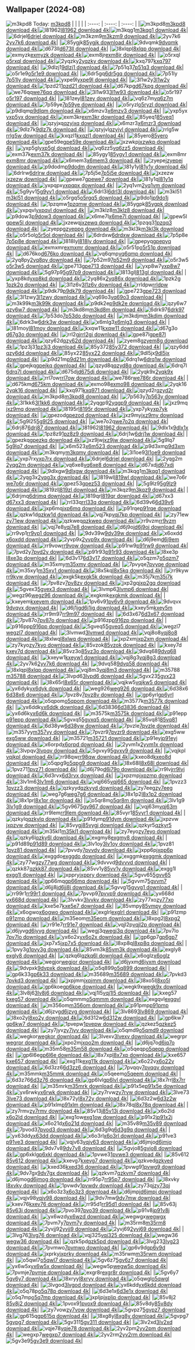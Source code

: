 ## Wallpaper (2024-08)
![m3kpd8](https://w.wallhaven.cc/full/m3/wallhaven-m3kpd8.png) Today: [m3kpd8](https://th.wallhaven.cc/small/m3/m3kpd8.jpg)
|      |      |      |
| :----: | :----: | :----: |
|![m3kpd8](https://th.wallhaven.cc/small/m3/m3kpd8.jpg)[m3kpd8 download 4k](https://wallhaven.cc/w/m3kpd8)|![l81962](https://th.wallhaven.cc/small/l8/l81962.jpg)[l81962 download 4k](https://wallhaven.cc/w/l81962)|![m3kqg1](https://th.wallhaven.cc/small/m3/m3kqg1.jpg)[m3kqg1 download 4k](https://wallhaven.cc/w/m3kqg1)|
|![6drjel](https://th.wallhaven.cc/small/6d/6drjel.jpg)[6drjel download 4k](https://wallhaven.cc/w/6drjel)|![m3kzm9](https://th.wallhaven.cc/small/m3/m3kzm9.jpg)[m3kzm9 download 4k](https://wallhaven.cc/w/m3kzm9)|![2yv7k6](https://th.wallhaven.cc/small/2y/2yv7k6.jpg)[2yv7k6 download 4k](https://wallhaven.cc/w/2yv7k6)|
|![85ygjk](https://th.wallhaven.cc/small/85/85ygjk.jpg)[85ygjk download 4k](https://wallhaven.cc/w/85ygjk)|![9dvqmk](https://th.wallhaven.cc/small/9d/9dvqmk.jpg)[9dvqmk download 4k](https://wallhaven.cc/w/9dvqmk)|![d673ll](https://th.wallhaven.cc/small/d6/d673ll.jpg)[d673ll download 4k](https://wallhaven.cc/w/d673ll)|
|![l8xlqp](https://th.wallhaven.cc/small/l8/l8xlqp.jpg)[l8xlqp download 4k](https://wallhaven.cc/w/l8xlqp)|![exmyzk](https://th.wallhaven.cc/small/ex/exmyzk.jpg)[exmyzk download 4k](https://wallhaven.cc/w/exmyzk)|![exm8jr](https://th.wallhaven.cc/small/ex/exm8jr.jpg)[exm8jr download 4k](https://wallhaven.cc/w/exm8jr)|
|![o5rxql](https://th.wallhaven.cc/small/o5/o5rxql.jpg)[o5rxql download 4k](https://wallhaven.cc/w/o5rxql)|![2yqzky](https://th.wallhaven.cc/small/2y/2yqzky.jpg)[2yqzky download 4k](https://wallhaven.cc/w/2yqzky)|![kxq797](https://th.wallhaven.cc/small/kx/kxq797.jpg)[kxq797 download 4k](https://wallhaven.cc/w/kxq797)|
|![9dlzj1](https://th.wallhaven.cc/small/9d/9dlzj1.jpg)[9dlzj1 download 4k](https://wallhaven.cc/w/9dlzj1)|![7p51q3](https://th.wallhaven.cc/small/7p/7p51q3.jpg)[7p51q3 download 4k](https://wallhaven.cc/w/7p51q3)|![o5r1e9](https://th.wallhaven.cc/small/o5/o5r1e9.jpg)[o5r1e9 download 4k](https://wallhaven.cc/w/o5r1e9)|
|![6dr5gq](https://th.wallhaven.cc/small/6d/6dr5gq.jpg)[6dr5gq download 4k](https://wallhaven.cc/w/6dr5gq)|![7p51ly](https://th.wallhaven.cc/small/7p/7p51ly.jpg)[7p51ly download 4k](https://wallhaven.cc/w/7p51ly)|![yxpe9l](https://th.wallhaven.cc/small/yx/yxpe9l.jpg)[yxpe9l download 4k](https://wallhaven.cc/w/yxpe9l)|
|![3l1w2y](https://th.wallhaven.cc/small/3l/3l1w2y.jpg)[3l1w2y download 4k](https://wallhaven.cc/w/3l1w2y)|![1pzd21](https://th.wallhaven.cc/small/1p/1pzd21.jpg)[1pzd21 download 4k](https://wallhaven.cc/w/1pzd21)|![d67kpg](https://th.wallhaven.cc/small/d6/d67kpg.jpg)[d67kpg download 4k](https://wallhaven.cc/w/d67kpg)|
|![we76qq](https://th.wallhaven.cc/small/we/we76qq.jpg)[we76qq download 4k](https://wallhaven.cc/w/we76qq)|![3l1w93](https://th.wallhaven.cc/small/3l/3l1w93.jpg)[3l1w93 download 4k](https://wallhaven.cc/w/3l1w93)|![o5r197](https://th.wallhaven.cc/small/o5/o5r197.jpg)[o5r197 download 4k](https://wallhaven.cc/w/o5r197)|
|![l81zey](https://th.wallhaven.cc/small/l8/l81zey.jpg)[l81zey download 4k](https://wallhaven.cc/w/l81zey)|![vq6z7m](https://th.wallhaven.cc/small/vq/vq6z7m.jpg)[vq6z7m download 4k](https://wallhaven.cc/w/vq6z7m)|![7p59ye](https://th.wallhaven.cc/small/7p/7p59ye.jpg)[7p59ye download 4k](https://wallhaven.cc/w/7p59ye)|
|![o5ryzl](https://th.wallhaven.cc/small/o5/o5ryzl.jpg)[o5ryzl download 4k](https://wallhaven.cc/w/o5ryzl)|![p9dlqm](https://th.wallhaven.cc/small/p9/p9dlqm.jpg)[p9dlqm download 4k](https://wallhaven.cc/w/p9dlqm)|![x6mzv3](https://th.wallhaven.cc/small/x6/x6mzv3.jpg)[x6mzv3 download 4k](https://wallhaven.cc/w/x6mzv3)|
|![yxp5yx](https://th.wallhaven.cc/small/yx/yxp5yx.jpg)[yxp5yx download 4k](https://wallhaven.cc/w/yxp5yx)|![exm3kr](https://th.wallhaven.cc/small/ex/exm3kr.jpg)[exm3kr download 4k](https://wallhaven.cc/w/exm3kr)|![85yeq1](https://th.wallhaven.cc/small/85/85yeq1.jpg)[85yeq1 download 4k](https://wallhaven.cc/w/85yeq1)|
|![qzyjxq](https://th.wallhaven.cc/small/qz/qzyjxq.jpg)[qzyjxq download 4k](https://wallhaven.cc/w/qzyjxq)|![x6mzr3](https://th.wallhaven.cc/small/x6/x6mzr3.jpg)[x6mzr3 download 4k](https://wallhaven.cc/w/x6mzr3)|![9dlz7k](https://th.wallhaven.cc/small/9d/9dlz7k.jpg)[9dlz7k download 4k](https://wallhaven.cc/w/9dlz7k)|
|![qzyjvl](https://th.wallhaven.cc/small/qz/qzyjvl.jpg)[qzyjvl download 4k](https://wallhaven.cc/w/qzyjvl)|![rrlg5w](https://th.wallhaven.cc/small/rr/rrlg5w.jpg)[rrlg5w download 4k](https://wallhaven.cc/w/rrlg5w)|![kxqzl1](https://th.wallhaven.cc/small/kx/kxqzl1.jpg)[kxqzl1 download 4k](https://wallhaven.cc/w/kxqzl1)|
|![85yero](https://th.wallhaven.cc/small/85/85yero.jpg)[85yero download 4k](https://wallhaven.cc/w/85yero)|![gpe59e](https://th.wallhaven.cc/small/gp/gpe59e.jpg)[gpe59e download 4k](https://wallhaven.cc/w/gpe59e)|![jxzwkp](https://th.wallhaven.cc/small/jx/jxzwkp.jpg)[jxzwkp download 4k](https://wallhaven.cc/w/jxzwkp)|
|![yxp5gl](https://th.wallhaven.cc/small/yx/yxp5gl.jpg)[yxp5gl download 4k](https://wallhaven.cc/w/yxp5gl)|![vq6zz5](https://th.wallhaven.cc/small/vq/vq6zz5.jpg)[vq6zz5 download 4k](https://wallhaven.cc/w/vq6zz5)|![exm37k](https://th.wallhaven.cc/small/ex/exm37k.jpg)[exm37k download 4k](https://wallhaven.cc/w/exm37k)|
|![85ygy1](https://th.wallhaven.cc/small/85/85ygy1.jpg)[85ygy1 download 4k](https://wallhaven.cc/w/85ygy1)|![exm8mr](https://th.wallhaven.cc/small/ex/exm8mr.jpg)[exm8mr download 4k](https://wallhaven.cc/w/exm8mr)|![x6mem3](https://th.wallhaven.cc/small/x6/x6mem3.jpg)[x6mem3 download 4k](https://wallhaven.cc/w/x6mem3)|
|![zyepej](https://th.wallhaven.cc/small/zy/zyepej.jpg)[zyepej download 4k](https://wallhaven.cc/w/zyepej)|![p9dodm](https://th.wallhaven.cc/small/p9/p9dodm.jpg)[p9dodm download 4k](https://wallhaven.cc/w/p9dodm)|![l81y1y](https://th.wallhaven.cc/small/l8/l81y1y.jpg)[l81y1y download 4k](https://wallhaven.cc/w/l81y1y)|
|![6drlrw](https://th.wallhaven.cc/small/6d/6drlrw.jpg)[6drlrw download 4k](https://wallhaven.cc/w/6drlrw)|![7p5j5e](https://th.wallhaven.cc/small/7p/7p5j5e.jpg)[7p5j5e download 4k](https://wallhaven.cc/w/7p5j5e)|![jxzezw](https://th.wallhaven.cc/small/jx/jxzezw.jpg)[jxzezw download 4k](https://wallhaven.cc/w/jxzezw)|
|![gpewe7](https://th.wallhaven.cc/small/gp/gpewe7.jpg)[gpewe7 download 4k](https://wallhaven.cc/w/gpewe7)|![l81y1q](https://th.wallhaven.cc/small/l8/l81y1q.jpg)[l81y1q download 4k](https://wallhaven.cc/w/l81y1q)|![yxpqpx](https://th.wallhaven.cc/small/yx/yxpqpx.jpg)[yxpqpx download 4k](https://wallhaven.cc/w/yxpqpx)|
|![2yq1vm](https://th.wallhaven.cc/small/2y/2yq1vm.jpg)[2yq1vm download 4k](https://wallhaven.cc/w/2yq1vm)|![5g9yv1](https://th.wallhaven.cc/small/5g/5g9yv1.jpg)[5g9yv1 download 4k](https://wallhaven.cc/w/5g9yv1)|![6drl3l](https://th.wallhaven.cc/small/6d/6drl3l.jpg)[6drl3l download 4k](https://wallhaven.cc/w/6drl3l)|
|![m3kl51](https://th.wallhaven.cc/small/m3/m3kl51.jpg)[m3kl51 download 4k](https://wallhaven.cc/w/m3kl51)|![o5rgq5](https://th.wallhaven.cc/small/o5/o5rgq5.jpg)[o5rgq5 download 4k](https://wallhaven.cc/w/o5rgq5)|![p9do1j](https://th.wallhaven.cc/small/p9/p9do1j.jpg)[p9do1j download 4k](https://wallhaven.cc/w/p9do1j)|
|![1pzqmw](https://th.wallhaven.cc/small/1p/1pzqmw.jpg)[1pzqmw download 4k](https://wallhaven.cc/w/1pzqmw)|![85ygpk](https://th.wallhaven.cc/small/85/85ygpk.jpg)[85ygpk download 4k](https://wallhaven.cc/w/85ygpk)|![yxpqvl](https://th.wallhaven.cc/small/yx/yxpqvl.jpg)[yxpqvl download 4k](https://wallhaven.cc/w/yxpqvl)|
|![m3klz8](https://th.wallhaven.cc/small/m3/m3klz8.jpg)[m3klz8 download 4k](https://wallhaven.cc/w/m3klz8)|![p9dow3](https://th.wallhaven.cc/small/p9/p9dow3.jpg)[p9dow3 download 4k](https://wallhaven.cc/w/p9dow3)|![x6me7l](https://th.wallhaven.cc/small/x6/x6me7l.jpg)[x6me7l download 4k](https://wallhaven.cc/w/x6me7l)|
|![gpew5l](https://th.wallhaven.cc/small/gp/gpew5l.jpg)[gpew5l download 4k](https://wallhaven.cc/w/gpew5l)|![jxzewq](https://th.wallhaven.cc/small/jx/jxzewq.jpg)[jxzewq download 4k](https://wallhaven.cc/w/jxzewq)|![1pzqq3](https://th.wallhaven.cc/small/1p/1pzqq3.jpg)[1pzqq3 download 4k](https://wallhaven.cc/w/1pzqq3)|
|![zyeppg](https://th.wallhaven.cc/small/zy/zyeppg.jpg)[zyeppg download 4k](https://wallhaven.cc/w/zyeppg)|![m3kl3k](https://th.wallhaven.cc/small/m3/m3kl3k.jpg)[m3kl3k download 4k](https://wallhaven.cc/w/m3kl3k)|![o5r5ol](https://th.wallhaven.cc/small/o5/o5r5ol.jpg)[o5r5ol download 4k](https://wallhaven.cc/w/o5r5ol)|
|![6drdxw](https://th.wallhaven.cc/small/6d/6drdxw.jpg)[6drdxw download 4k](https://wallhaven.cc/w/6drdxw)|![7p5p8e](https://th.wallhaven.cc/small/7p/7p5p8e.jpg)[7p5p8e download 4k](https://wallhaven.cc/w/7p5p8e)|![l818ly](https://th.wallhaven.cc/small/l8/l818ly.jpg)[l818ly download 4k](https://wallhaven.cc/w/l818ly)|
|![gpepyq](https://th.wallhaven.cc/small/gp/gpepyq.jpg)[gpepyq download 4k](https://wallhaven.cc/w/gpepyq)|![exmxmr](https://th.wallhaven.cc/small/ex/exmxmr.jpg)[exmxmr download 4k](https://wallhaven.cc/w/exmxmr)|![o5r51p](https://th.wallhaven.cc/small/o5/o5r51p.jpg)[o5r51p download 4k](https://wallhaven.cc/w/o5r51p)|
|![d676ko](https://th.wallhaven.cc/small/d6/d676ko.jpg)[d676ko download 4k](https://wallhaven.cc/w/d676ko)|![vq6qmp](https://th.wallhaven.cc/small/vq/vq6qmp.jpg)[vq6qmp download 4k](https://wallhaven.cc/w/vq6qmp)|![2yq8py](https://th.wallhaven.cc/small/2y/2yq8py.jpg)[2yq8py download 4k](https://wallhaven.cc/w/2yq8py)|
|![7p52m9](https://th.wallhaven.cc/small/7p/7p52m9.jpg)[7p52m9 download 4k](https://wallhaven.cc/w/7p52m9)|![o5r3w5](https://th.wallhaven.cc/small/o5/o5r3w5.jpg)[o5r3w5 download 4k](https://wallhaven.cc/w/o5r3w5)|![gpe713](https://th.wallhaven.cc/small/gp/gpe713.jpg)[gpe713 download 4k](https://wallhaven.cc/w/gpe713)|
|![yxp8w7](https://th.wallhaven.cc/small/yx/yxp8w7.jpg)[yxp8w7 download 4k](https://wallhaven.cc/w/yxp8w7)|![5g97p9](https://th.wallhaven.cc/small/5g/5g97p9.jpg)[5g97p9 download 4k](https://wallhaven.cc/w/5g97p9)|![l813gl](https://th.wallhaven.cc/small/l8/l813gl.jpg)[l813gl download 4k](https://wallhaven.cc/w/l813gl)|
|![yxp8kd](https://th.wallhaven.cc/small/yx/yxp8kd.jpg)[yxp8kd download 4k](https://wallhaven.cc/w/yxp8kd)|![2yq86x](https://th.wallhaven.cc/small/2y/2yq86x.jpg)[2yq86x download 4k](https://wallhaven.cc/w/2yq86x)|![1pzk2g](https://th.wallhaven.cc/small/1p/1pzk2g.jpg)[1pzk2g download 4k](https://wallhaven.cc/w/1pzk2g)|
|![3l1z6v](https://th.wallhaven.cc/small/3l/3l1z6v.jpg)[3l1z6v download 4k](https://wallhaven.cc/w/3l1z6v)|![rrldpw](https://th.wallhaven.cc/small/rr/rrldpw.jpg)[rrldpw download 4k](https://wallhaven.cc/w/rrldpw)|![p9dk79](https://th.wallhaven.cc/small/p9/p9dk79.jpg)[p9dk79 download 4k](https://wallhaven.cc/w/p9dk79)|
|![gpe723](https://th.wallhaven.cc/small/gp/gpe723.jpg)[gpe723 download 4k](https://wallhaven.cc/w/gpe723)|![3l1zwy](https://th.wallhaven.cc/small/3l/3l1zwy.jpg)[3l1zwy download 4k](https://wallhaven.cc/w/3l1zwy)|![vq69o3](https://th.wallhaven.cc/small/vq/vq69o3.jpg)[vq69o3 download 4k](https://wallhaven.cc/w/vq69o3)|
|![m3k99k](https://th.wallhaven.cc/small/m3/m3k99k.jpg)[m3k99k download 4k](https://wallhaven.cc/w/m3k99k)|![p9dk2e](https://th.wallhaven.cc/small/p9/p9dk2e.jpg)[p9dk2e download 4k](https://wallhaven.cc/w/p9dk2e)|![qzy6w7](https://th.wallhaven.cc/small/qz/qzy6w7.jpg)[qzy6w7 download 4k](https://wallhaven.cc/w/qzy6w7)|
|![m3kd8m](https://th.wallhaven.cc/small/m3/m3kd8m.jpg)[m3kd8m download 4k](https://wallhaven.cc/w/m3kd8m)|![6drk97](https://th.wallhaven.cc/small/6d/6drk97.jpg)[6drk97 download 4k](https://wallhaven.cc/w/6drk97)|![7p53do](https://th.wallhaven.cc/small/7p/7p53do.jpg)[7p53do download 4k](https://wallhaven.cc/w/7p53do)|
|![m3kdjm](https://th.wallhaven.cc/small/m3/m3kdjm.jpg)[m3kdjm download 4k](https://wallhaven.cc/w/m3kdjm)|![6drk3w](https://th.wallhaven.cc/small/6d/6drk3w.jpg)[6drk3w download 4k](https://wallhaven.cc/w/6drk3w)|![x6mlg3](https://th.wallhaven.cc/small/x6/x6mlg3.jpg)[x6mlg3 download 4k](https://wallhaven.cc/w/x6mlg3)|
|![l81moy](https://th.wallhaven.cc/small/l8/l81moy.jpg)[l81moy download 4k](https://wallhaven.cc/w/l81moy)|![kxqw11](https://th.wallhaven.cc/small/kx/kxqw11.jpg)[kxqw11 download 4k](https://wallhaven.cc/w/kxqw11)|![d67g3o](https://th.wallhaven.cc/small/d6/d67g3o.jpg)[d67g3o download 4k](https://wallhaven.cc/w/d67g3o)|
|![rrl2gj](https://th.wallhaven.cc/small/rr/rrl2gj.jpg)[rrl2gj download 4k](https://wallhaven.cc/w/rrl2gj)|![gpe87l](https://th.wallhaven.cc/small/gp/gpe87l.jpg)[gpe87l download 4k](https://wallhaven.cc/w/gpe87l)|![qzy62d](https://th.wallhaven.cc/small/qz/qzy62d.jpg)[qzy62d download 4k](https://wallhaven.cc/w/qzy62d)|
|![zyem8g](https://th.wallhaven.cc/small/zy/zyem8g.jpg)[zyem8g download 4k](https://wallhaven.cc/w/zyem8g)|![1pz3j3](https://th.wallhaven.cc/small/1p/1pz3j3.jpg)[1pz3j3 download 4k](https://wallhaven.cc/w/1pz3j3)|![85y372](https://th.wallhaven.cc/small/85/85y372.jpg)[85y372 download 4k](https://wallhaven.cc/w/85y372)|
|![qzy6dd](https://th.wallhaven.cc/small/qz/qzy6dd.jpg)[qzy6dd download 4k](https://wallhaven.cc/w/qzy6dd)|![85yx22](https://th.wallhaven.cc/small/85/85yx22.jpg)[85yx22 download 4k](https://wallhaven.cc/w/85yx22)|![9dl5jx](https://th.wallhaven.cc/small/9d/9dl5jx.jpg)[9dl5jx download 4k](https://wallhaven.cc/w/9dl5jx)|
|![p9d21m](https://th.wallhaven.cc/small/p9/p9d21m.jpg)[p9d21m download 4k](https://wallhaven.cc/w/p9d21m)|![6drq1w](https://th.wallhaven.cc/small/6d/6drq1w.jpg)[6drq1w download 4k](https://wallhaven.cc/w/6drq1w)|![gpejkq](https://th.wallhaven.cc/small/gp/gpejkq.jpg)[gpejkq download 4k](https://wallhaven.cc/w/gpejkq)|
|![qzyd8q](https://th.wallhaven.cc/small/qz/qzyd8q.jpg)[qzyd8q download 4k](https://wallhaven.cc/w/qzyd8q)|![6drq7l](https://th.wallhaven.cc/small/6d/6drq7l.jpg)[6drq7l download 4k](https://wallhaven.cc/w/6drq7l)|![d675dj](https://th.wallhaven.cc/small/d6/d675dj.jpg)[d675dj download 4k](https://wallhaven.cc/w/d675dj)|
|![2yqk9x](https://th.wallhaven.cc/small/2y/2yqk9x.jpg)[2yqk9x download 4k](https://wallhaven.cc/w/2yqk9x)|![rrl7ow](https://th.wallhaven.cc/small/rr/rrl7ow.jpg)[rrl7ow download 4k](https://wallhaven.cc/w/rrl7ow)|![we786r](https://th.wallhaven.cc/small/we/we786r.jpg)[we786r download 4k](https://wallhaven.cc/w/we786r)|
|![d675km](https://th.wallhaven.cc/small/d6/d675km.jpg)[d675km download 4k](https://wallhaven.cc/w/d675km)|![exmo98](https://th.wallhaven.cc/small/ex/exmo98.jpg)[exmo98 download 4k](https://wallhaven.cc/w/exmo98)|![2yqk16](https://th.wallhaven.cc/small/2y/2yqk16.jpg)[2yqk16 download 4k](https://wallhaven.cc/w/2yqk16)|
|![kxq971](https://th.wallhaven.cc/small/kx/kxq971.jpg)[kxq971 download 4k](https://wallhaven.cc/w/kxq971)|![qzyd2r](https://th.wallhaven.cc/small/qz/qzyd2r.jpg)[qzyd2r download 4k](https://wallhaven.cc/w/qzyd2r)|![m3kpd8](https://th.wallhaven.cc/small/m3/m3kpd8.jpg)[m3kpd8 download 4k](https://wallhaven.cc/w/m3kpd8)|
|![7p563y](https://th.wallhaven.cc/small/7p/7p563y.jpg)[7p563y download 4k](https://wallhaven.cc/w/7p563y)|![3l1kk6](https://th.wallhaven.cc/small/3l/3l1kk6.jpg)[3l1kk6 download 4k](https://wallhaven.cc/w/3l1kk6)|![2yqgp9](https://th.wallhaven.cc/small/2y/2yqgp9.jpg)[2yqgp9 download 4k](https://wallhaven.cc/w/2yqgp9)|
|![jxz9mq](https://th.wallhaven.cc/small/jx/jxz9mq.jpg)[jxz9mq download 4k](https://wallhaven.cc/w/jxz9mq)|![l8195r](https://th.wallhaven.cc/small/l8/l8195r.jpg)[l8195r download 4k](https://wallhaven.cc/w/l8195r)|![yxp7yk](https://th.wallhaven.cc/small/yx/yxp7yk.jpg)[yxp7yk download 4k](https://wallhaven.cc/w/yxp7yk)|
|![gpezod](https://th.wallhaven.cc/small/gp/gpezod.jpg)[gpezod download 4k](https://wallhaven.cc/w/gpezod)|![jxz9my](https://th.wallhaven.cc/small/jx/jxz9my.jpg)[jxz9my download 4k](https://wallhaven.cc/w/jxz9my)|![5g9l25](https://th.wallhaven.cc/small/5g/5g9l25.jpg)[5g9l25 download 4k](https://wallhaven.cc/w/5g9l25)|
|![we7o2q](https://th.wallhaven.cc/small/we/we7o2q.jpg)[we7o2q download 4k](https://wallhaven.cc/w/we7o2q)|![6drj87](https://th.wallhaven.cc/small/6d/6drj87.jpg)[6drj87 download 4k](https://wallhaven.cc/w/6drj87)|![l81962](https://th.wallhaven.cc/small/l8/l81962.jpg)[l81962 download 4k](https://wallhaven.cc/w/l81962)|
|![9dlx1x](https://th.wallhaven.cc/small/9d/9dlx1x.jpg)[9dlx1x download 4k](https://wallhaven.cc/w/9dlx1x)|![1pz8z9](https://th.wallhaven.cc/small/1p/1pz8z9.jpg)[1pz8z9 download 4k](https://wallhaven.cc/w/1pz8z9)|![6drj1w](https://th.wallhaven.cc/small/6d/6drj1w.jpg)[6drj1w download 4k](https://wallhaven.cc/w/6drj1w)|
|![gpezkq](https://th.wallhaven.cc/small/gp/gpezkq.jpg)[gpezkq download 4k](https://wallhaven.cc/w/gpezkq)|![jxz9jw](https://th.wallhaven.cc/small/jx/jxz9jw.jpg)[jxz9jw download 4k](https://wallhaven.cc/w/jxz9jw)|![5g9lq7](https://th.wallhaven.cc/small/5g/5g9lq7.jpg)[5g9lq7 download 4k](https://wallhaven.cc/w/5g9lq7)|
|![x6m523](https://th.wallhaven.cc/small/x6/x6m523.jpg)[x6m523 download 4k](https://wallhaven.cc/w/x6m523)|![p9d3xm](https://th.wallhaven.cc/small/p9/p9d3xm.jpg)[p9d3xm download 4k](https://wallhaven.cc/w/p9d3xm)|![m3kqmy](https://th.wallhaven.cc/small/m3/m3kqmy.jpg)[m3kqmy download 4k](https://wallhaven.cc/w/m3kqmy)|
|![3l1oe9](https://th.wallhaven.cc/small/3l/3l1oe9.jpg)[3l1oe9 download 4k](https://wallhaven.cc/w/3l1oe9)|![yxp7rx](https://th.wallhaven.cc/small/yx/yxp7rx.jpg)[yxp7rx download 4k](https://wallhaven.cc/w/yxp7rx)|![6drjel](https://th.wallhaven.cc/small/6d/6drjel.jpg)[6drjel download 4k](https://wallhaven.cc/w/6drjel)|
|![2yqg2m](https://th.wallhaven.cc/small/2y/2yqg2m.jpg)[2yqg2m download 4k](https://wallhaven.cc/w/2yqg2m)|![vq6xe8](https://th.wallhaven.cc/small/vq/vq6xe8.jpg)[vq6xe8 download 4k](https://wallhaven.cc/w/vq6xe8)|![d67xdj](https://th.wallhaven.cc/small/d6/d67xdj.jpg)[d67xdj download 4k](https://wallhaven.cc/w/d67xdj)|
|![9dlxgw](https://th.wallhaven.cc/small/9d/9dlxgw.jpg)[9dlxgw download 4k](https://wallhaven.cc/w/9dlxgw)|![m3kqg1](https://th.wallhaven.cc/small/m3/m3kqg1.jpg)[m3kqg1 download 4k](https://wallhaven.cc/w/m3kqg1)|![2yqg3x](https://th.wallhaven.cc/small/2y/2yqg3x.jpg)[2yqg3x download 4k](https://wallhaven.cc/w/2yqg3x)|
|![l819wl](https://th.wallhaven.cc/small/l8/l819wl.jpg)[l819wl download 4k](https://wallhaven.cc/w/l819wl)|![we7o6r](https://th.wallhaven.cc/small/we/we7o6r.jpg)[we7o6r download 4k](https://wallhaven.cc/w/we7o6r)|![gpez53](https://th.wallhaven.cc/small/gp/gpez53.jpg)[gpez53 download 4k](https://wallhaven.cc/w/gpez53)|
|![5g9lz9](https://th.wallhaven.cc/small/5g/5g9lz9.jpg)[5g9lz9 download 4k](https://wallhaven.cc/w/5g9lz9)|![l819zl](https://th.wallhaven.cc/small/l8/l819zl.jpg)[l819zl download 4k](https://wallhaven.cc/w/l819zl)|![m3kqz9](https://th.wallhaven.cc/small/m3/m3kqz9.jpg)[m3kqz9 download 4k](https://wallhaven.cc/w/m3kqz9)|
|![6drjmq](https://th.wallhaven.cc/small/6d/6drjmq.jpg)[6drjmq download 4k](https://wallhaven.cc/w/6drjmq)|![l819qr](https://th.wallhaven.cc/small/l8/l819qr.jpg)[l819qr download 4k](https://wallhaven.cc/w/l819qr)|![d67xx3](https://th.wallhaven.cc/small/d6/d67xx3.jpg)[d67xx3 download 4k](https://wallhaven.cc/w/d67xx3)|
|![rrl33q](https://th.wallhaven.cc/small/rr/rrl33q.jpg)[rrl33q download 4k](https://wallhaven.cc/w/rrl33q)|![6d39v6](https://th.wallhaven.cc/small/6d/6d39v6.jpg)[6d39v6 download 4k](https://wallhaven.cc/w/6d39v6)|![jxp6mq](https://th.wallhaven.cc/small/jx/jxp6mq.jpg)[jxp6mq download 4k](https://wallhaven.cc/w/jxp6mq)|
|![p91rqe](https://th.wallhaven.cc/small/p9/p91rqe.jpg)[p91rqe download 4k](https://wallhaven.cc/w/p91rqe)|![qzkw1d](https://th.wallhaven.cc/small/qz/qzkw1d.jpg)[qzkw1d download 4k](https://wallhaven.cc/w/qzkw1d)|![vqj7kp](https://th.wallhaven.cc/small/vq/vqj7kp.jpg)[vqj7kp download 4k](https://wallhaven.cc/w/vqj7kp)|
|![zy71ew](https://th.wallhaven.cc/small/zy/zy71ew.jpg)[zy71ew download 4k](https://wallhaven.cc/w/zy71ew)|![qzkweq](https://th.wallhaven.cc/small/qz/qzkweq.jpg)[qzkweq download 4k](https://wallhaven.cc/w/qzkweq)|![rr9vzm](https://th.wallhaven.cc/small/rr/rr9vzm.jpg)[rr9vzm download 4k](https://wallhaven.cc/w/rr9vzm)|
|![vqj7e8](https://th.wallhaven.cc/small/vq/vqj7e8.jpg)[vqj7e8 download 4k](https://wallhaven.cc/w/vqj7e8)|![d6j9oj](https://th.wallhaven.cc/small/d6/d6j9oj.jpg)[d6j9oj download 4k](https://wallhaven.cc/w/d6j9oj)|![rr9vp1](https://th.wallhaven.cc/small/rr/rr9vp1.jpg)[rr9vp1 download 4k](https://wallhaven.cc/w/rr9vp1)|
|![9dv39w](https://th.wallhaven.cc/small/9d/9dv39w.jpg)[9dv39w download 4k](https://wallhaven.cc/w/9dv39w)|![x6oxdd](https://th.wallhaven.cc/small/x6/x6oxdd.jpg)[x6oxdd download 4k](https://wallhaven.cc/w/x6oxdd)|![2yvp9x](https://th.wallhaven.cc/small/2y/2yvp9x.jpg)[2yvp9x download 4k](https://wallhaven.cc/w/2yvp9x)|
|![d6j9em](https://th.wallhaven.cc/small/d6/d6j9em.jpg)[d6j9em download 4k](https://wallhaven.cc/w/d6j9em)|![rr9vow](https://th.wallhaven.cc/small/rr/rr9vow.jpg)[rr9vow download 4k](https://wallhaven.cc/w/rr9vow)|![p91rw9](https://th.wallhaven.cc/small/p9/p91rw9.jpg)[p91rw9 download 4k](https://wallhaven.cc/w/p91rw9)|
|![7pvd2y](https://th.wallhaven.cc/small/7p/7pvd2y.jpg)[7pvd2y download 4k](https://wallhaven.cc/w/7pvd2y)|![p91r93](https://th.wallhaven.cc/small/p9/p91r93.jpg)[p91r93 download 4k](https://wallhaven.cc/w/p91r93)|![l8xe3p](https://th.wallhaven.cc/small/l8/l8xe3p.jpg)[l8xe3p download 4k](https://wallhaven.cc/w/l8xe3p)|
|![6d3v17](https://th.wallhaven.cc/small/6d/6d3v17.jpg)[6d3v17 download 4k](https://wallhaven.cc/w/6d3v17)|![o5qzm7](https://th.wallhaven.cc/small/o5/o5qzm7.jpg)[o5qzm7 download 4k](https://wallhaven.cc/w/o5qzm7)|![m35xmy](https://th.wallhaven.cc/small/m3/m35xmy.jpg)[m35xmy download 4k](https://wallhaven.cc/w/m35xmy)|
|![7pvyqe](https://th.wallhaven.cc/small/7p/7pvyqe.jpg)[7pvyqe download 4k](https://wallhaven.cc/w/7pvyqe)|![m35xy1](https://th.wallhaven.cc/small/m3/m35xy1.jpg)[m35xy1 download 4k](https://wallhaven.cc/w/m35xy1)|![l8x5kq](https://th.wallhaven.cc/small/l8/l8x5kq.jpg)[l8x5kq download 4k](https://wallhaven.cc/w/l8x5kq)|
|![rr9kyw](https://th.wallhaven.cc/small/rr/rr9kyw.jpg)[rr9kyw download 4k](https://wallhaven.cc/w/rr9kyw)|![exgk5k](https://th.wallhaven.cc/small/ex/exgk5k.jpg)[exgk5k download 4k](https://wallhaven.cc/w/exgk5k)|![m35j7k](https://th.wallhaven.cc/small/m3/m35j7k.jpg)[m35j7k download 4k](https://wallhaven.cc/w/m35j7k)|
|![7pv8zv](https://th.wallhaven.cc/small/7p/7pv8zv.jpg)[7pv8zv download 4k](https://wallhaven.cc/w/7pv8zv)|![jxp2gq](https://th.wallhaven.cc/small/jx/jxp2gq.jpg)[jxp2gq download 4k](https://wallhaven.cc/w/jxp2gq)|![5gvex3](https://th.wallhaven.cc/small/5g/5gvex3.jpg)[5gvex3 download 4k](https://wallhaven.cc/w/5gvex3)|
|![3lvmp6](https://th.wallhaven.cc/small/3l/3lvmp6.jpg)[3lvmp6 download 4k](https://wallhaven.cc/w/3lvmp6)|![wegz96](https://th.wallhaven.cc/small/we/wegz96.jpg)[wegz96 download 4k](https://wallhaven.cc/w/wegz96)|![exgkmk](https://th.wallhaven.cc/small/ex/exgkmk.jpg)[exgkmk download 4k](https://wallhaven.cc/w/exgkmk)|
|![kxeyem](https://th.wallhaven.cc/small/kx/kxeyem.jpg)[kxeyem download 4k](https://wallhaven.cc/w/kxeyem)|![1pv6v9](https://th.wallhaven.cc/small/1p/1pv6v9.jpg)[1pv6v9 download 4k](https://wallhaven.cc/w/1pv6v9)|![9dvqvx](https://th.wallhaven.cc/small/9d/9dvqvx.jpg)[9dvqvx download 4k](https://wallhaven.cc/w/9dvqvx)|
|![d6j1jg](https://th.wallhaven.cc/small/d6/d6j1jg.jpg)[d6j1jg download 4k](https://wallhaven.cc/w/d6j1jg)|![kxey5m](https://th.wallhaven.cc/small/kx/kxey5m.jpg)[kxey5m download 4k](https://wallhaven.cc/w/kxey5m)|![rr9m97](https://th.wallhaven.cc/small/rr/rr9m97.jpg)[rr9m97 download 4k](https://wallhaven.cc/w/rr9m97)|
|![6d3x67](https://th.wallhaven.cc/small/6d/6d3x67.jpg)[6d3x67 download 4k](https://wallhaven.cc/w/6d3x67)|![7pv87o](https://th.wallhaven.cc/small/7p/7pv87o.jpg)[7pv87o download 4k](https://wallhaven.cc/w/7pv87o)|![p916zp](https://th.wallhaven.cc/small/p9/p916zp.jpg)[p916zp download 4k](https://wallhaven.cc/w/p916zp)|
|![p916pp](https://th.wallhaven.cc/small/p9/p916pp.jpg)[p916pp download 4k](https://wallhaven.cc/w/p916pp)|![5gveq5](https://th.wallhaven.cc/small/5g/5gveq5.jpg)[5gveq5 download 4k](https://wallhaven.cc/w/5gveq5)|![wegzl7](https://th.wallhaven.cc/small/we/wegzl7.jpg)[wegzl7 download 4k](https://wallhaven.cc/w/wegzl7)|
|![3lvmwd](https://th.wallhaven.cc/small/3l/3lvmwd.jpg)[3lvmwd download 4k](https://wallhaven.cc/w/3lvmwd)|![vqj8o8](https://th.wallhaven.cc/small/vq/vqj8o8.jpg)[vqj8o8 download 4k](https://wallhaven.cc/w/vqj8o8)|![l8xlwq](https://th.wallhaven.cc/small/l8/l8xlwq.jpg)[l8xlwq download 4k](https://wallhaven.cc/w/l8xlwq)|
|![jxp2xm](https://th.wallhaven.cc/small/jx/jxp2xm.jpg)[jxp2xm download 4k](https://wallhaven.cc/w/jxp2xm)|![zy7kyo](https://th.wallhaven.cc/small/zy/zy7kyo.jpg)[zy7kyo download 4k](https://wallhaven.cc/w/zy7kyo)|![85vzok](https://th.wallhaven.cc/small/85/85vzok.jpg)[85vzok download 4k](https://wallhaven.cc/w/85vzok)|
|![kxey7d](https://th.wallhaven.cc/small/kx/kxey7d.jpg)[kxey7d download 4k](https://wallhaven.cc/w/kxey7d)|![85vz3o](https://th.wallhaven.cc/small/85/85vz3o.jpg)[85vz3o download 4k](https://wallhaven.cc/w/85vz3o)|![9dvq68](https://th.wallhaven.cc/small/9d/9dvq68.jpg)[9dvq68 download 4k](https://wallhaven.cc/w/9dvq68)|
|![kxeyw1](https://th.wallhaven.cc/small/kx/kxeyw1.jpg)[kxeyw1 download 4k](https://wallhaven.cc/w/kxeyw1)|![vqj8g3](https://th.wallhaven.cc/small/vq/vqj8g3.jpg)[vqj8g3 download 4k](https://wallhaven.cc/w/vqj8g3)|![2yv7k6](https://th.wallhaven.cc/small/2y/2yv7k6.jpg)[2yv7k6 download 4k](https://wallhaven.cc/w/2yv7k6)|
|![9dvq58](https://th.wallhaven.cc/small/9d/9dvq58.jpg)[9dvq58 download 4k](https://wallhaven.cc/w/9dvq58)|![l8xlqp](https://th.wallhaven.cc/small/l8/l8xlqp.jpg)[l8xlqp download 4k](https://wallhaven.cc/w/l8xlqp)|![vqj8m3](https://th.wallhaven.cc/small/vq/vqj8m3.jpg)[vqj8m3 download 4k](https://wallhaven.cc/w/vqj8m3)|
|![m35788](https://th.wallhaven.cc/small/m3/m35788.jpg)[m35788 download 4k](https://wallhaven.cc/w/m35788)|![3lvpd6](https://th.wallhaven.cc/small/3l/3lvpd6.jpg)[3lvpd6 download 4k](https://wallhaven.cc/w/3lvpd6)|![5gvx23](https://th.wallhaven.cc/small/5g/5gvx23.jpg)[5gvx23 download 4k](https://wallhaven.cc/w/5gvx23)|
|![l8x65r](https://th.wallhaven.cc/small/l8/l8x65r.jpg)[l8x65r download 4k](https://wallhaven.cc/w/l8x65r)|![vqjkw5](https://th.wallhaven.cc/small/vq/vqjkw5.jpg)[vqjkw5 download 4k](https://wallhaven.cc/w/vqjkw5)|![yx6dyk](https://th.wallhaven.cc/small/yx/yx6dyk.jpg)[yx6dyk download 4k](https://wallhaven.cc/w/yx6dyk)|
|![weg926](https://th.wallhaven.cc/small/we/weg926.jpg)[weg926 download 4k](https://wallhaven.cc/w/weg926)|![6d38x6](https://th.wallhaven.cc/small/6d/6d38x6.jpg)[6d38x6 download 4k](https://wallhaven.cc/w/6d38x6)|![7pvz8v](https://th.wallhaven.cc/small/7p/7pvz8v.jpg)[7pvz8v download 4k](https://wallhaven.cc/w/7pvz8v)|
|![gp6yrl](https://th.wallhaven.cc/small/gp/gp6yrl.jpg)[gp6yrl download 4k](https://wallhaven.cc/w/gp6yrl)|![o5qpom](https://th.wallhaven.cc/small/o5/o5qpom.jpg)[o5qpom download 4k](https://wallhaven.cc/w/o5qpom)|![m3577k](https://th.wallhaven.cc/small/m3/m3577k.jpg)[m3577k download 4k](https://wallhaven.cc/w/m3577k)|
|![yx6ddk](https://th.wallhaven.cc/small/yx/yx6ddk.jpg)[yx6ddk download 4k](https://wallhaven.cc/w/yx6ddk)|![6d3836](https://th.wallhaven.cc/small/6d/6d3836.jpg)[6d3836 download 4k](https://wallhaven.cc/w/6d3836)|![yx6d6k](https://th.wallhaven.cc/small/yx/yx6d6k.jpg)[yx6d6k download 4k](https://wallhaven.cc/w/yx6d6k)|
|![m3575k](https://th.wallhaven.cc/small/m3/m3575k.jpg)[m3575k download 4k](https://wallhaven.cc/w/m3575k)|![p91epp](https://th.wallhaven.cc/small/p9/p91epp.jpg)[p91epp download 4k](https://wallhaven.cc/w/p91epp)|![5gvxq5](https://th.wallhaven.cc/small/5g/5gvxq5.jpg)[5gvxq5 download 4k](https://wallhaven.cc/w/5gvxq5)|
|![85vq81](https://th.wallhaven.cc/small/85/85vq81.jpg)[85vq81 download 4k](https://wallhaven.cc/w/85vq81)|![6d38yw](https://th.wallhaven.cc/small/6d/6d38yw.jpg)[6d38yw download 4k](https://wallhaven.cc/w/6d38yw)|![7pvzle](https://th.wallhaven.cc/small/7p/7pvzle.jpg)[7pvzle download 4k](https://wallhaven.cc/w/7pvzle)|
|![m357yy](https://th.wallhaven.cc/small/m3/m357yy.jpg)[m357yy download 4k](https://wallhaven.cc/w/m357yy)|![7pvzr9](https://th.wallhaven.cc/small/7p/7pvzr9.jpg)[7pvzr9 download 4k](https://wallhaven.cc/w/7pvzr9)|![exg5ww](https://th.wallhaven.cc/small/ex/exg5ww.jpg)[exg5ww download 4k](https://wallhaven.cc/w/exg5ww)|
|![m35721](https://th.wallhaven.cc/small/m3/m35721.jpg)[m35721 download 4k](https://wallhaven.cc/w/m35721)|![p91eyj](https://th.wallhaven.cc/small/p9/p91eyj.jpg)[p91eyj download 4k](https://wallhaven.cc/w/p91eyj)|![x6orpd](https://th.wallhaven.cc/small/x6/x6orpd.jpg)[x6orpd download 4k](https://wallhaven.cc/w/x6orpd)|
|![2yvm1x](https://th.wallhaven.cc/small/2y/2yvm1x.jpg)[2yvm1x download 4k](https://wallhaven.cc/w/2yvm1x)|![3lvpqv](https://th.wallhaven.cc/small/3l/3lvpqv.jpg)[3lvpqv download 4k](https://wallhaven.cc/w/3lvpqv)|![5gvxy9](https://th.wallhaven.cc/small/5g/5gvxy9.jpg)[5gvxy9 download 4k](https://wallhaven.cc/w/5gvxy9)|
|![vqjkpl](https://th.wallhaven.cc/small/vq/vqjkpl.jpg)[vqjkpl download 4k](https://wallhaven.cc/w/vqjkpl)|![rr98qw](https://th.wallhaven.cc/small/rr/rr98qw.jpg)[rr98qw download 4k](https://wallhaven.cc/w/rr98qw)|![kxeo8d](https://th.wallhaven.cc/small/kx/kxeo8d.jpg)[kxeo8d download 4k](https://wallhaven.cc/w/kxeo8d)|
|![o5qpg9](https://th.wallhaven.cc/small/o5/o5qpg9.jpg)[o5qpg9 download 4k](https://wallhaven.cc/w/o5qpg9)|![l8x68l](https://th.wallhaven.cc/small/l8/l8x68l.jpg)[l8x68l download 4k](https://wallhaven.cc/w/l8x68l)|![1pvz71](https://th.wallhaven.cc/small/1p/1pvz71.jpg)[1pvz71 download 4k](https://wallhaven.cc/w/1pvz71)|
|![d6j79o](https://th.wallhaven.cc/small/d6/d6j79o.jpg)[d6j79o download 4k](https://wallhaven.cc/w/d6j79o)|![rr9lvj](https://th.wallhaven.cc/small/rr/rr9lvj.jpg)[rr9lvj download 4k](https://wallhaven.cc/w/rr9lvj)|![6d3rvx](https://th.wallhaven.cc/small/6d/6d3rvx.jpg)[6d3rvx download 4k](https://wallhaven.cc/w/6d3rvx)|
|![jxpzmp](https://th.wallhaven.cc/small/jx/jxpzmp.jpg)[jxpzmp download 4k](https://wallhaven.cc/w/jxpzmp)|![3lv1m6](https://th.wallhaven.cc/small/3l/3lv1m6.jpg)[3lv1m6 download 4k](https://wallhaven.cc/w/3lv1m6)|![vqj665](https://th.wallhaven.cc/small/vq/vqj665.jpg)[vqj665 download 4k](https://wallhaven.cc/w/vqj665)|
|![1pvzz3](https://th.wallhaven.cc/small/1p/1pvzz3.jpg)[1pvzz3 download 4k](https://wallhaven.cc/w/1pvzz3)|![qzkyyd](https://th.wallhaven.cc/small/qz/qzkyyd.jpg)[qzkyyd download 4k](https://wallhaven.cc/w/qzkyyd)|![zy7eeg](https://th.wallhaven.cc/small/zy/zy7eeg.jpg)[zy7eeg download 4k](https://wallhaven.cc/w/zy7eeg)|
|![weg7g6](https://th.wallhaven.cc/small/we/weg7g6.jpg)[weg7g6 download 4k](https://wallhaven.cc/w/weg7g6)|![l8x1p2](https://th.wallhaven.cc/small/l8/l8x1p2.jpg)[l8x1p2 download 4k](https://wallhaven.cc/w/l8x1p2)|![l8x1pr](https://th.wallhaven.cc/small/l8/l8x1pr.jpg)[l8x1pr download 4k](https://wallhaven.cc/w/l8x1pr)|
|![o5qr8m](https://th.wallhaven.cc/small/o5/o5qr8m.jpg)[o5qr8m download 4k](https://wallhaven.cc/w/o5qr8m)|![3lv1g9](https://th.wallhaven.cc/small/3l/3lv1g9.jpg)[3lv1g9 download 4k](https://wallhaven.cc/w/3lv1g9)|![5gv967](https://th.wallhaven.cc/small/5g/5gv967.jpg)[5gv967 download 4k](https://wallhaven.cc/w/5gv967)|
|![vqj63m](https://th.wallhaven.cc/small/vq/vqj63m.jpg)[vqj63m download 4k](https://wallhaven.cc/w/vqj63m)|![rr9lem](https://th.wallhaven.cc/small/rr/rr9lem.jpg)[rr9lem download 4k](https://wallhaven.cc/w/rr9lem)|![85vyr1](https://th.wallhaven.cc/small/85/85vyr1.jpg)[85vyr1 download 4k](https://wallhaven.cc/w/85vyr1)|
|![qzkylq](https://th.wallhaven.cc/small/qz/qzkylq.jpg)[qzkylq download 4k](https://wallhaven.cc/w/qzkylq)|![p91dym](https://th.wallhaven.cc/small/p9/p91dym.jpg)[p91dym download 4k](https://wallhaven.cc/w/p91dym)|![jxpzvw](https://th.wallhaven.cc/small/jx/jxpzvw.jpg)[jxpzvw download 4k](https://wallhaven.cc/w/jxpzvw)|
|![85vygj](https://th.wallhaven.cc/small/85/85vygj.jpg)[85vygj download 4k](https://wallhaven.cc/w/85vygj)|![qzkyr5](https://th.wallhaven.cc/small/qz/qzkyr5.jpg)[qzkyr5 download 4k](https://wallhaven.cc/w/qzkyr5)|![m35kl1](https://th.wallhaven.cc/small/m3/m35kl1.jpg)[m35kl1 download 4k](https://wallhaven.cc/w/m35kl1)|
|![zy7eyo](https://th.wallhaven.cc/small/zy/zy7eyo.jpg)[zy7eyo download 4k](https://wallhaven.cc/w/zy7eyo)|![qzky6l](https://th.wallhaven.cc/small/qz/qzky6l.jpg)[qzky6l download 4k](https://wallhaven.cc/w/qzky6l)|![exgmy8](https://th.wallhaven.cc/small/ex/exgmy8.jpg)[exgmy8 download 4k](https://wallhaven.cc/w/exgmy8)|
|![p91d89](https://th.wallhaven.cc/small/p9/p91d89.jpg)[p91d89 download 4k](https://wallhaven.cc/w/p91d89)|![3lv1oy](https://th.wallhaven.cc/small/3l/3lv1oy.jpg)[3lv1oy download 4k](https://wallhaven.cc/w/3lv1oy)|![1pvz81](https://th.wallhaven.cc/small/1p/1pvz81.jpg)[1pvz81 download 4k](https://wallhaven.cc/w/1pvz81)|
|![7pvvdy](https://th.wallhaven.cc/small/7p/7pvvdy.jpg)[7pvvdy download 4k](https://wallhaven.cc/w/7pvvdy)|![jxpp6p](https://th.wallhaven.cc/small/jx/jxpp6p.jpg)[jxpp6p download 4k](https://wallhaven.cc/w/jxpp6p)|![exggdo](https://th.wallhaven.cc/small/ex/exggdo.jpg)[exggdo download 4k](https://wallhaven.cc/w/exggdo)|
|![exggmk](https://th.wallhaven.cc/small/ex/exggmk.jpg)[exggmk download 4k](https://wallhaven.cc/w/exggmk)|![zy77wg](https://th.wallhaven.cc/small/zy/zy77wg.jpg)[zy77wg download 4k](https://wallhaven.cc/w/zy77wg)|![9dvvvd](https://th.wallhaven.cc/small/9d/9dvvvd.jpg)[9dvvvd download 4k](https://wallhaven.cc/w/9dvvvd)|
|![qzkk87](https://th.wallhaven.cc/small/qz/qzkk87.jpg)[qzkk87 download 4k](https://wallhaven.cc/w/qzkk87)|![85vv1y](https://th.wallhaven.cc/small/85/85vv1y.jpg)[85vv1y download 4k](https://wallhaven.cc/w/85vv1y)|![exgg1l](https://th.wallhaven.cc/small/ex/exgg1l.jpg)[exgg1l download 4k](https://wallhaven.cc/w/exgg1l)|
|![jxppry](https://th.wallhaven.cc/small/jx/jxppry.jpg)[jxppry download 4k](https://wallhaven.cc/w/jxppry)|![5gvv65](https://th.wallhaven.cc/small/5g/5gvv65.jpg)[5gvv65 download 4k](https://wallhaven.cc/w/5gvv65)|![gp66mq](https://th.wallhaven.cc/small/gp/gp66mq.jpg)[gp66mq download 4k](https://wallhaven.cc/w/gp66mq)|
|![5gvvm7](https://th.wallhaven.cc/small/5g/5gvvm7.jpg)[5gvvm7 download 4k](https://wallhaven.cc/w/5gvvm7)|![d6jj8j](https://th.wallhaven.cc/small/d6/d6jj8j.jpg)[d6jj8j download 4k](https://wallhaven.cc/w/d6jj8j)|![5gvvg1](https://th.wallhaven.cc/small/5g/5gvvg1.jpg)[5gvvg1 download 4k](https://wallhaven.cc/w/5gvvg1)|
|![rr99r1](https://th.wallhaven.cc/small/rr/rr99r1.jpg)[rr99r1 download 4k](https://wallhaven.cc/w/rr99r1)|![7pvvp9](https://th.wallhaven.cc/small/7p/7pvvp9.jpg)[7pvvp9 download 4k](https://wallhaven.cc/w/7pvvp9)|![yx668d](https://th.wallhaven.cc/small/yx/yx668d.jpg)[yx668d download 4k](https://wallhaven.cc/w/yx668d)|
|![3lvvkv](https://th.wallhaven.cc/small/3l/3lvvkv.jpg)[3lvvkv download 4k](https://wallhaven.cc/w/3lvvkv)|![zy77xo](https://th.wallhaven.cc/small/zy/zy77xo.jpg)[zy77xo download 4k](https://wallhaven.cc/w/zy77xo)|![kxe5e7](https://th.wallhaven.cc/small/kx/kxe5e7.jpg)[kxe5e7 download 4k](https://wallhaven.cc/w/kxe5e7)|
|![85vmpy](https://th.wallhaven.cc/small/85/85vmpy.jpg)[85vmpy download 4k](https://wallhaven.cc/w/85vmpy)|![x6ogwo](https://th.wallhaven.cc/small/x6/x6ogwo.jpg)[x6ogwo download 4k](https://wallhaven.cc/w/x6ogwo)|![exglrl](https://th.wallhaven.cc/small/ex/exglrl.jpg)[exglrl download 4k](https://wallhaven.cc/w/exglrl)|
|![p91zmp](https://th.wallhaven.cc/small/p9/p91zmp.jpg)[p91zmp download 4k](https://wallhaven.cc/w/p91zmp)|![m35eom](https://th.wallhaven.cc/small/m3/m35eom.jpg)[m35eom download 4k](https://wallhaven.cc/w/m35eom)|![l8xpg2](https://th.wallhaven.cc/small/l8/l8xpg2.jpg)[l8xpg2 download 4k](https://wallhaven.cc/w/l8xpg2)|
|![rr91e7](https://th.wallhaven.cc/small/rr/rr91e7.jpg)[rr91e7 download 4k](https://wallhaven.cc/w/rr91e7)|![vqjl2p](https://th.wallhaven.cc/small/vq/vqjl2p.jpg)[vqjl2p download 4k](https://wallhaven.cc/w/vqjl2p)|![d6jyvg](https://th.wallhaven.cc/small/d6/d6jyvg.jpg)[d6jyvg download 4k](https://wallhaven.cc/w/d6jyvg)|
|![wegj3q](https://th.wallhaven.cc/small/we/wegj3q.jpg)[wegj3q download 4k](https://wallhaven.cc/w/wegj3q)|![7pv7lo](https://th.wallhaven.cc/small/7p/7pv7lo.jpg)[7pv7lo download 4k](https://wallhaven.cc/w/7pv7lo)|![yx6o2x](https://th.wallhaven.cc/small/yx/yx6o2x.jpg)[yx6o2x download 4k](https://wallhaven.cc/w/yx6o2x)|
|![gp6gp7](https://th.wallhaven.cc/small/gp/gp6gp7.jpg)[gp6gp7 download 4k](https://wallhaven.cc/w/gp6gp7)|![jxp7x5](https://th.wallhaven.cc/small/jx/jxp7x5.jpg)[jxp7x5 download 4k](https://wallhaven.cc/w/jxp7x5)|![l8xp8q](https://th.wallhaven.cc/small/l8/l8xp8q.jpg)[l8xp8q download 4k](https://wallhaven.cc/w/l8xp8q)|
|![1pvy3g](https://th.wallhaven.cc/small/1p/1pvy3g.jpg)[1pvy3g download 4k](https://wallhaven.cc/w/1pvy3g)|![85vm3k](https://th.wallhaven.cc/small/85/85vm3k.jpg)[85vm3k download 4k](https://wallhaven.cc/w/85vm3k)|![exgly8](https://th.wallhaven.cc/small/ex/exgly8.jpg)[exgly8 download 4k](https://wallhaven.cc/w/exgly8)|
|![qzkq6l](https://th.wallhaven.cc/small/qz/qzkq6l.jpg)[qzkq6l download 4k](https://wallhaven.cc/w/qzkq6l)|![x6oglz](https://th.wallhaven.cc/small/x6/x6oglz.jpg)[x6oglz download 4k](https://wallhaven.cc/w/x6oglz)|![wegjor](https://th.wallhaven.cc/small/we/wegjor.jpg)[wegjor download 4k](https://wallhaven.cc/w/wegjor)|
|![d6jyxm](https://th.wallhaven.cc/small/d6/d6jyxm.jpg)[d6jyxm download 4k](https://wallhaven.cc/w/d6jyxm)|![9dvpxk](https://th.wallhaven.cc/small/9d/9dvpxk.jpg)[9dvpxk download 4k](https://wallhaven.cc/w/9dvpxk)|![o5q899](https://th.wallhaven.cc/small/o5/o5q899.jpg)[o5q899 download 4k](https://wallhaven.cc/w/o5q899)|
|![gp6k33](https://th.wallhaven.cc/small/gp/gp6k33.jpg)[gp6k33 download 4k](https://wallhaven.cc/w/gp6k33)|![m35689](https://th.wallhaven.cc/small/m3/m35689.jpg)[m35689 download 4k](https://wallhaven.cc/w/m35689)|![7pvkd3](https://th.wallhaven.cc/small/7p/7pvkd3.jpg)[7pvkd3 download 4k](https://wallhaven.cc/w/7pvkd3)|
|![jxpjmm](https://th.wallhaven.cc/small/jx/jxpjmm.jpg)[jxpjmm download 4k](https://wallhaven.cc/w/jxpjmm)|![l8xo5l](https://th.wallhaven.cc/small/l8/l8xo5l.jpg)[l8xo5l download 4k](https://wallhaven.cc/w/l8xo5l)|![gp6koe](https://th.wallhaven.cc/small/gp/gp6koe.jpg)[gp6koe download 4k](https://wallhaven.cc/w/gp6koe)|
|![wegk9x](https://th.wallhaven.cc/small/we/wegk9x.jpg)[wegk9x download 4k](https://wallhaven.cc/w/wegk9x)|![3lv8j6](https://th.wallhaven.cc/small/3l/3lv8j6.jpg)[3lv8j6 download 4k](https://wallhaven.cc/w/3lv8j6)|![vqj1l5](https://th.wallhaven.cc/small/vq/vqj1l5.jpg)[vqj1l5 download 4k](https://wallhaven.cc/w/vqj1l5)|
|![kxeg57](https://th.wallhaven.cc/small/kx/kxeg57.jpg)[kxeg57 download 4k](https://wallhaven.cc/w/kxeg57)|![o5qmmm](https://th.wallhaven.cc/small/o5/o5qmmm.jpg)[o5qmmm download 4k](https://wallhaven.cc/w/o5qmmm)|![exgqvl](https://th.wallhaven.cc/small/ex/exgqvl.jpg)[exgqvl download 4k](https://wallhaven.cc/w/exgqvl)|
|![m356om](https://th.wallhaven.cc/small/m3/m356om.jpg)[m356om download 4k](https://wallhaven.cc/w/m356om)|![p91pmp](https://th.wallhaven.cc/small/p9/p91pmp.jpg)[p91pmp download 4k](https://wallhaven.cc/w/p91pmp)|![d6jzvg](https://th.wallhaven.cc/small/d6/d6jzvg.jpg)[d6jzvg download 4k](https://wallhaven.cc/w/d6jzvg)|
|![3lv869](https://th.wallhaven.cc/small/3l/3lv869.jpg)[3lv869 download 4k](https://wallhaven.cc/w/3lv869)|![l8xo2y](https://th.wallhaven.cc/small/l8/l8xo2y.jpg)[l8xo2y download 4k](https://wallhaven.cc/w/l8xo2y)|![6d312w](https://th.wallhaven.cc/small/6d/6d312w.jpg)[6d312w download 4k](https://wallhaven.cc/w/6d312w)|
|![gp6kw7](https://th.wallhaven.cc/small/gp/gp6kw7.jpg)[gp6kw7 download 4k](https://wallhaven.cc/w/gp6kw7)|![1pvepw](https://th.wallhaven.cc/small/1p/1pvepw.jpg)[1pvepw download 4k](https://wallhaven.cc/w/1pvepw)|![qzkez5](https://th.wallhaven.cc/small/qz/qzkez5.jpg)[qzkez5 download 4k](https://wallhaven.cc/w/qzkez5)|
|![zy7jyv](https://th.wallhaven.cc/small/zy/zy7jyv.jpg)[zy7jyv download 4k](https://wallhaven.cc/w/zy7jyv)|![o5qmd9](https://th.wallhaven.cc/small/o5/o5qmd9.jpg)[o5qmd9 download 4k](https://wallhaven.cc/w/o5qmd9)|![wegkor](https://th.wallhaven.cc/small/we/wegkor.jpg)[wegkor download 4k](https://wallhaven.cc/w/wegkor)|
|![3lvexv](https://th.wallhaven.cc/small/3l/3lvexv.jpg)[3lvexv download 4k](https://wallhaven.cc/w/3lvexv)|![wegrpr](https://th.wallhaven.cc/small/we/wegrpr.jpg)[wegrpr download 4k](https://wallhaven.cc/w/wegrpr)|![jxpo2m](https://th.wallhaven.cc/small/jx/jxpo2m.jpg)[jxpo2m download 4k](https://wallhaven.cc/w/jxpo2m)|
|![d6jq7o](https://th.wallhaven.cc/small/d6/d6jq7o.jpg)[d6jq7o download 4k](https://wallhaven.cc/w/d6jq7o)|![m35m58](https://th.wallhaven.cc/small/m3/m35m58.jpg)[m35m58 download 4k](https://wallhaven.cc/w/m35m58)|![o5qeqp](https://th.wallhaven.cc/small/o5/o5qeqp.jpg)[o5qeqp download 4k](https://wallhaven.cc/w/o5qeqp)|
|![gp6l6e](https://th.wallhaven.cc/small/gp/gp6l6e.jpg)[gp6l6e download 4k](https://wallhaven.cc/w/gp6l6e)|![l8x7xp](https://th.wallhaven.cc/small/l8/l8x7xp.jpg)[l8x7xp download 4k](https://wallhaven.cc/w/l8x7xp)|![kxe657](https://th.wallhaven.cc/small/kx/kxe657.jpg)[kxe657 download 4k](https://wallhaven.cc/w/kxe657)|
|![exg11k](https://th.wallhaven.cc/small/ex/exg11k.jpg)[exg11k download 4k](https://wallhaven.cc/w/exg11k)|![x6o22v](https://th.wallhaven.cc/small/x6/x6o22v.jpg)[x6o22v download 4k](https://wallhaven.cc/w/x6o22v)|![6d3zz6](https://th.wallhaven.cc/small/6d/6d3zz6.jpg)[6d3zz6 download 4k](https://wallhaven.cc/w/6d3zz6)|
|![7pvqqv](https://th.wallhaven.cc/small/7p/7pvqqv.jpg)[7pvqqv download 4k](https://wallhaven.cc/w/7pvqqv)|![m35mmk](https://th.wallhaven.cc/small/m3/m35mmk.jpg)[m35mmk download 4k](https://wallhaven.cc/w/m35mmk)|![o5qeem](https://th.wallhaven.cc/small/o5/o5qeem.jpg)[o5qeem download 4k](https://wallhaven.cc/w/o5qeem)|
|![6d3z76](https://th.wallhaven.cc/small/6d/6d3z76.jpg)[6d3z76 download 4k](https://wallhaven.cc/w/6d3z76)|![gp6lvl](https://th.wallhaven.cc/small/gp/gp6lvl.jpg)[gp6lvl download 4k](https://wallhaven.cc/w/gp6lvl)|![l8x7rr](https://th.wallhaven.cc/small/l8/l8x7rr.jpg)[l8x7rr download 4k](https://wallhaven.cc/w/l8x7rr)|
|![m35mrk](https://th.wallhaven.cc/small/m3/m35mrk.jpg)[m35mrk download 4k](https://wallhaven.cc/w/m35mrk)|![p91x5e](https://th.wallhaven.cc/small/p9/p91x5e.jpg)[p91x5e download 4k](https://wallhaven.cc/w/p91x5e)|![yx6rwk](https://th.wallhaven.cc/small/yx/yx6rwk.jpg)[yx6rwk download 4k](https://wallhaven.cc/w/yx6rwk)|
|![zy7rvw](https://th.wallhaven.cc/small/zy/zy7rvw.jpg)[zy7rvw download 4k](https://wallhaven.cc/w/zy7rvw)|![3lve73](https://th.wallhaven.cc/small/3l/3lve73.jpg)[3lve73 download 4k](https://wallhaven.cc/w/3lve73)|![l8x72y](https://th.wallhaven.cc/small/l8/l8x72y.jpg)[l8x72y download 4k](https://wallhaven.cc/w/l8x72y)|
|![6d3z2w](https://th.wallhaven.cc/small/6d/6d3z2w.jpg)[6d3z2w download 4k](https://wallhaven.cc/w/6d3z2w)|![p91xlm](https://th.wallhaven.cc/small/p9/p91xlm.jpg)[p91xlm download 4k](https://wallhaven.cc/w/p91xlm)|![l8x78q](https://th.wallhaven.cc/small/l8/l8x78q.jpg)[l8x78q download 4k](https://wallhaven.cc/w/l8x78q)|
|![zy7rmv](https://th.wallhaven.cc/small/zy/zy7rmv.jpg)[zy7rmv download 4k](https://wallhaven.cc/w/zy7rmv)|![85v13j](https://th.wallhaven.cc/small/85/85v13j.jpg)[85v13j download 4k](https://wallhaven.cc/w/85v13j)|![x6o2ld](https://th.wallhaven.cc/small/x6/x6o2ld.jpg)[x6o2ld download 4k](https://wallhaven.cc/w/x6o2ld)|
|![exg1ow](https://th.wallhaven.cc/small/ex/exg1ow.jpg)[exg1ow download 4k](https://wallhaven.cc/w/exg1ow)|![p91x2j](https://th.wallhaven.cc/small/p9/p91x2j.jpg)[p91x2j download 4k](https://wallhaven.cc/w/p91x2j)|![x6o21d](https://th.wallhaven.cc/small/x6/x6o21d.jpg)[x6o21d download 4k](https://wallhaven.cc/w/x6o21d)|
|![m35v89](https://th.wallhaven.cc/small/m3/m35v89.jpg)[m35v89 download 4k](https://wallhaven.cc/w/m35v89)|![7pvod3](https://th.wallhaven.cc/small/7p/7pvod3.jpg)[7pvod3 download 4k](https://wallhaven.cc/w/7pvod3)|![6d3g9q](https://th.wallhaven.cc/small/6d/6d3g9q.jpg)[6d3g9q download 4k](https://wallhaven.cc/w/6d3g9q)|
|![yx63dd](https://th.wallhaven.cc/small/yx/yx63dd.jpg)[yx63dd download 4k](https://wallhaven.cc/w/yx63dd)|![x6o3rl](https://th.wallhaven.cc/small/x6/x6o3rl.jpg)[x6o3rl download 4k](https://wallhaven.cc/w/x6o3rl)|![p91ve3](https://th.wallhaven.cc/small/p9/p91ve3.jpg)[p91ve3 download 4k](https://wallhaven.cc/w/p91ve3)|
|![vqjv63](https://th.wallhaven.cc/small/vq/vqjv63.jpg)[vqjv63 download 4k](https://wallhaven.cc/w/vqjv63)|![d6jmjo](https://th.wallhaven.cc/small/d6/d6jmjo.jpg)[d6jmjo download 4k](https://wallhaven.cc/w/d6jmjo)|![9dv7v8](https://th.wallhaven.cc/small/9d/9dv7v8.jpg)[9dv7v8 download 4k](https://wallhaven.cc/w/9dv7v8)|
|![5gvjo8](https://th.wallhaven.cc/small/5g/5gvjo8.jpg)[5gvjo8 download 4k](https://wallhaven.cc/w/5gvjo8)|![gp6xkl](https://th.wallhaven.cc/small/gp/gp6xkl.jpg)[gp6xkl download 4k](https://wallhaven.cc/w/gp6xkl)|![1pvwe3](https://th.wallhaven.cc/small/1p/1pvwe3.jpg)[1pvwe3 download 4k](https://wallhaven.cc/w/1pvwe3)|
|![85v612](https://th.wallhaven.cc/small/85/85v612.jpg)[85v612 download 4k](https://wallhaven.cc/w/85v612)|![kxevg7](https://th.wallhaven.cc/small/kx/kxevg7.jpg)[kxevg7 download 4k](https://wallhaven.cc/w/kxevg7)|![qzkved](https://th.wallhaven.cc/small/qz/qzkved.jpg)[qzkved download 4k](https://wallhaven.cc/w/qzkved)|
|![kxed36](https://th.wallhaven.cc/small/kx/kxed36.jpg)[kxed36 download 4k](https://wallhaven.cc/w/kxed36)|![1pvwg9](https://th.wallhaven.cc/small/1p/1pvwg9.jpg)[1pvwg9 download 4k](https://wallhaven.cc/w/1pvwg9)|![9dv7gx](https://th.wallhaven.cc/small/9d/9dv7gx.jpg)[9dv7gx download 4k](https://wallhaven.cc/w/9dv7gx)|
|![qzkvm7](https://th.wallhaven.cc/small/qz/qzkvm7.jpg)[qzkvm7 download 4k](https://wallhaven.cc/w/qzkvm7)|![d6jmog](https://th.wallhaven.cc/small/d6/d6jmog.jpg)[d6jmog download 4k](https://wallhaven.cc/w/d6jmog)|![rr95p7](https://th.wallhaven.cc/small/rr/rr95p7.jpg)[rr95p7 download 4k](https://wallhaven.cc/w/rr95p7)|
|![l8xvky](https://th.wallhaven.cc/small/l8/l8xvky.jpg)[l8xvky download 4k](https://wallhaven.cc/w/l8xvky)|![1pvwdv](https://th.wallhaven.cc/small/1p/1pvwdv.jpg)[1pvwdv download 4k](https://wallhaven.cc/w/1pvwdv)|![zy73qj](https://th.wallhaven.cc/small/zy/zy73qj.jpg)[zy73qj download 4k](https://wallhaven.cc/w/zy73qj)|
|![x6o3z3](https://th.wallhaven.cc/small/x6/x6o3z3.jpg)[x6o3z3 download 4k](https://wallhaven.cc/w/x6o3z3)|![d6jmpj](https://th.wallhaven.cc/small/d6/d6jmpj.jpg)[d6jmpj download 4k](https://wallhaven.cc/w/d6jmpj)|![vqjv98](https://th.wallhaven.cc/small/vq/vqjv98.jpg)[vqjv98 download 4k](https://wallhaven.cc/w/vqjv98)|
|![9dv7mw](https://th.wallhaven.cc/small/9d/9dv7mw.jpg)[9dv7mw download 4k](https://wallhaven.cc/w/9dv7mw)|![kxev76](https://th.wallhaven.cc/small/kx/kxev76.jpg)[kxev76 download 4k](https://wallhaven.cc/w/kxev76)|![rr95d1](https://th.wallhaven.cc/small/rr/rr95d1.jpg)[rr95d1 download 4k](https://wallhaven.cc/w/rr95d1)|
|![85v63j](https://th.wallhaven.cc/small/85/85v63j.jpg)[85v63j download 4k](https://wallhaven.cc/w/85v63j)|![7pvo39](https://th.wallhaven.cc/small/7p/7pvo39.jpg)[7pvo39 download 4k](https://wallhaven.cc/w/7pvo39)|![p91v8j](https://th.wallhaven.cc/small/p9/p91v8j.jpg)[p91v8j download 4k](https://wallhaven.cc/w/p91v8j)|
|![yx6wzd](https://th.wallhaven.cc/small/yx/yx6wzd.jpg)[yx6wzd download 4k](https://wallhaven.cc/w/yx6wzd)|![wegwgx](https://th.wallhaven.cc/small/we/wegwgx.jpg)[wegwgx download 4k](https://wallhaven.cc/w/wegwgx)|![7pvm7y](https://th.wallhaven.cc/small/7p/7pvm7y.jpg)[7pvm7y download 4k](https://wallhaven.cc/w/7pvm7y)|
|![m35rm8](https://th.wallhaven.cc/small/m3/m35rm8.jpg)[m35rm8 download 4k](https://wallhaven.cc/w/m35rm8)|![2yvjj9](https://th.wallhaven.cc/small/2y/2yvjj9.jpg)[2yvjj9 download 4k](https://wallhaven.cc/w/2yvjj9)|![2yvj69](https://th.wallhaven.cc/small/2y/2yvj69.jpg)[2yvj69 download 4k](https://wallhaven.cc/w/2yvj69)|
|![3lvg76](https://th.wallhaven.cc/small/3l/3lvg76.jpg)[3lvg76 download 4k](https://wallhaven.cc/w/3lvg76)|![vqj325](https://th.wallhaven.cc/small/vq/vqj325.jpg)[vqj325 download 4k](https://wallhaven.cc/w/vqj325)|![wegw36](https://th.wallhaven.cc/small/we/wegw36.jpg)[wegw36 download 4k](https://wallhaven.cc/w/wegw36)|
|![qzk5pd](https://th.wallhaven.cc/small/qz/qzk5pd.jpg)[qzk5pd download 4k](https://wallhaven.cc/w/qzk5pd)|![3lvg23](https://th.wallhaven.cc/small/3l/3lvg23.jpg)[3lvg23 download 4k](https://wallhaven.cc/w/3lvg23)|![7pvmwo](https://th.wallhaven.cc/small/7p/7pvmwo.jpg)[7pvmwo download 4k](https://wallhaven.cc/w/7pvmwo)|
|![gp6v9d](https://th.wallhaven.cc/small/gp/gp6v9d.jpg)[gp6v9d download 4k](https://wallhaven.cc/w/gp6v9d)|![jxprky](https://th.wallhaven.cc/small/jx/jxprky.jpg)[jxprky download 4k](https://wallhaven.cc/w/jxprky)|![m35rwm](https://th.wallhaven.cc/small/m3/m35rwm.jpg)[m35rwm download 4k](https://wallhaven.cc/w/m35rwm)|
|![o5qwl7](https://th.wallhaven.cc/small/o5/o5qwl7.jpg)[o5qwl7 download 4k](https://wallhaven.cc/w/o5qwl7)|![5gv6z7](https://th.wallhaven.cc/small/5g/5gv6z7.jpg)[5gv6z7 download 4k](https://wallhaven.cc/w/5gv6z7)|![yx6w5x](https://th.wallhaven.cc/small/yx/yx6w5x.jpg)[yx6w5x download 4k](https://wallhaven.cc/w/yx6w5x)|
|![wegw5p](https://th.wallhaven.cc/small/we/wegw5p.jpg)[wegw5p download 4k](https://wallhaven.cc/w/wegw5p)|![7pvmje](https://th.wallhaven.cc/small/7p/7pvmje.jpg)[7pvmje download 4k](https://wallhaven.cc/w/7pvmje)|![exgr8r](https://th.wallhaven.cc/small/ex/exgr8r.jpg)[exgr8r download 4k](https://wallhaven.cc/w/exgr8r)|
|![5gv6y7](https://th.wallhaven.cc/small/5g/5gv6y7.jpg)[5gv6y7 download 4k](https://wallhaven.cc/w/5gv6y7)|![l8xryy](https://th.wallhaven.cc/small/l8/l8xryy.jpg)[l8xryy download 4k](https://wallhaven.cc/w/l8xryy)|![o5qwgl](https://th.wallhaven.cc/small/o5/o5qwgl.jpg)[o5qwgl download 4k](https://wallhaven.cc/w/o5qwgl)|
|![3lvgod](https://th.wallhaven.cc/small/3l/3lvgod.jpg)[3lvgod download 4k](https://wallhaven.cc/w/3lvgod)|![yx6kdd](https://th.wallhaven.cc/small/yx/yx6kdd.jpg)[yx6kdd download 4k](https://wallhaven.cc/w/yx6kdd)|![o5q78p](https://th.wallhaven.cc/small/o5/o5q78p.jpg)[o5q78p download 4k](https://wallhaven.cc/w/o5q78p)|
|![6d3e1x](https://th.wallhaven.cc/small/6d/6d3e1x.jpg)[6d3e1x download 4k](https://wallhaven.cc/w/6d3e1x)|![o5q7mp](https://th.wallhaven.cc/small/o5/o5q7mp.jpg)[o5q7mp download 4k](https://wallhaven.cc/w/o5q7mp)|![jxpljp](https://th.wallhaven.cc/small/jx/jxpljp.jpg)[jxpljp download 4k](https://wallhaven.cc/w/jxpljp)|
|![85v8j2](https://th.wallhaven.cc/small/85/85v8j2.jpg)[85v8j2 download 4k](https://wallhaven.cc/w/85v8j2)|![1pvox9](https://th.wallhaven.cc/small/1p/1pvox9.jpg)[1pvox9 download 4k](https://wallhaven.cc/w/1pvox9)|![85v8dy](https://th.wallhaven.cc/small/85/85v8dy.jpg)[85v8dy download 4k](https://wallhaven.cc/w/85v8dy)|
|![zy7vow](https://th.wallhaven.cc/small/zy/zy7vow.jpg)[zy7vow download 4k](https://wallhaven.cc/w/zy7vow)|![5gvpz7](https://th.wallhaven.cc/small/5g/5gvpz7.jpg)[5gvpz7 download 4k](https://wallhaven.cc/w/5gvpz7)|![gp615q](https://th.wallhaven.cc/small/gp/gp615q.jpg)[gp615q download 4k](https://wallhaven.cc/w/gp615q)|
|![l8xg8y](https://th.wallhaven.cc/small/l8/l8xg8y.jpg)[l8xg8y download 4k](https://wallhaven.cc/w/l8xg8y)|![5gvpg7](https://th.wallhaven.cc/small/5g/5gvpg7.jpg)[5gvpg7 download 4k](https://wallhaven.cc/w/5gvpg7)|![5gv311](https://th.wallhaven.cc/small/5g/5gv311.jpg)[5gv311 download 4k](https://wallhaven.cc/w/5gv311)|
|![3lv2xd](https://th.wallhaven.cc/small/3l/3lv2xd.jpg)[3lv2xd download 4k](https://wallhaven.cc/w/3lv2xd)|![vqje78](https://th.wallhaven.cc/small/vq/vqje78.jpg)[vqje78 download 4k](https://wallhaven.cc/w/vqje78)|![2yv2pm](https://th.wallhaven.cc/small/2y/2yv2pm.jpg)[2yv2pm download 4k](https://wallhaven.cc/w/2yv2pm)|
|![wegxp7](https://th.wallhaven.cc/small/we/wegxp7.jpg)[wegxp7 download 4k](https://wallhaven.cc/w/wegxp7)|![2yv2rm](https://th.wallhaven.cc/small/2y/2yv2rm.jpg)[2yv2rm download 4k](https://wallhaven.cc/w/2yv2rm)|![5gv3e9](https://th.wallhaven.cc/small/5g/5gv3e9.jpg)[5gv3e9 download 4k](https://wallhaven.cc/w/5gv3e9)|
